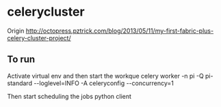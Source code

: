 # celerycluster
Origin http://octopress.pztrick.com/blog/2013/05/11/my-first-fabric-plus-celery-cluster-project/


## To run
Activate virtual env and then start the workque
celery worker -n pi -Q pi-standard --loglevel=INFO -A celeryconfig --concurrency=1

Then start scheduling the jobs
python client
